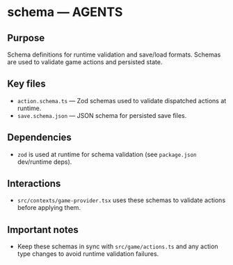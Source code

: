 # schema — AGENTS

## Purpose

Schema definitions for runtime validation and save/load formats. Schemas are used to validate game actions and persisted state.

## Key files

- `action.schema.ts` — Zod schemas used to validate dispatched actions at runtime.
- `save.schema.json` — JSON schema for persisted save files.

## Dependencies

- `zod` is used at runtime for schema validation (see `package.json` dev/runtime deps).

## Interactions

- `src/contexts/game-provider.tsx` uses these schemas to validate actions before applying them.

## Important notes

- Keep these schemas in sync with `src/game/actions.ts` and any action type changes to avoid runtime validation failures.
